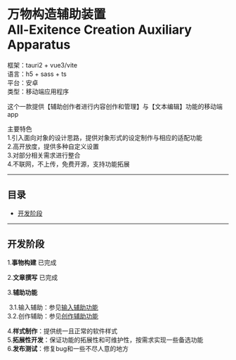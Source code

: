 # 万物构造辅助装置 <br>All-Exitence Creation Auxiliary Apparatus

框架：tauri2 + vue3/vite  
语言：h5 + sass + ts  
平台：安卓  
类型：移动端应用程序     

这个一款提供【辅助创作者进行内容创作和管理】与【文本编辑】功能的移动端app

主要特色  
1.引入面向对象的设计思路，提供对象形式的设定制作与相应的适配功能  
2.高开放度，提供多种自定义设置  
3.对部分相关需求进行整合  
4.不联网，不上传，免费开源，支持功能拓展 

---

## 目录

- [开发阶段](#开发阶段)

---

## 开发阶段

1.**事物构建** 已完成

2.**文章撰写** 已完成

3.**辅助功能**

​	3.1.输入辅助：参见[输入辅助功能 ](/文档/开发流程/3.功能设计/输入辅助功能)   
​	3.2.创作辅助：参见[创作辅助功能](/文档/开发流程/3.功能设计/创作辅助功能)

4.**样式制作**：提供统一且正常的软件样式  
5.**拓展性开发**：保证功能的拓展性和可维护性，按需求实现一些备选功能  
6.**发布测试**：修复bug和一些不尽人意的地方
